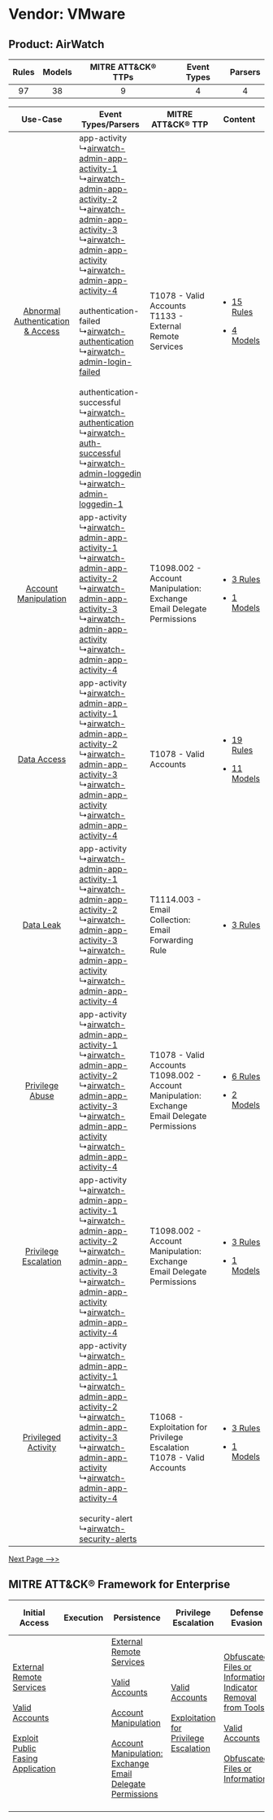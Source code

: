 Vendor: VMware
==============
Product: AirWatch
-----------------
| Rules | Models | MITRE ATT&CK® TTPs | Event Types | Parsers |
|:-----:|:------:|:------------------:|:-----------:|:-------:|
|  97   |   38   |         9          |      4      |    4    |

|    Use-Case    | Event Types/Parsers    | MITRE ATT&CK® TTP    | Content    |
|:----:| ---- | ---- | ---- |
| [Abnormal Authentication & Access](../../../UseCases/uc_abnormal_authentication_&_access.md) |  app-activity<br> ↳[airwatch-admin-app-activity-1](Ps/pC_airwatchadminappactivity1.md)<br> ↳[airwatch-admin-app-activity-2](Ps/pC_airwatchadminappactivity2.md)<br> ↳[airwatch-admin-app-activity-3](Ps/pC_airwatchadminappactivity3.md)<br> ↳[airwatch-admin-app-activity](Ps/pC_airwatchadminappactivity.md)<br> ↳[airwatch-admin-app-activity-4](Ps/pC_airwatchadminappactivity4.md)<br><br> authentication-failed<br> ↳[airwatch-authentication](Ps/pC_airwatchauthentication.md)<br> ↳[airwatch-admin-login-failed](Ps/pC_airwatchadminloginfailed.md)<br><br> authentication-successful<br> ↳[airwatch-authentication](Ps/pC_airwatchauthentication.md)<br> ↳[airwatch-auth-successful](Ps/pC_airwatchauthsuccessful.md)<br> ↳[airwatch-admin-loggedin](Ps/pC_airwatchadminloggedin.md)<br> ↳[airwatch-admin-loggedin-1](Ps/pC_airwatchadminloggedin1.md)<br> | T1078 - Valid Accounts<br>T1133 - External Remote Services<br>    | [<ul><li>15 Rules</li></ul><ul><li>4 Models</li></ul>](RM/r_m_vmware_airwatch_Abnormal_Authentication_&_Access.md) |
|    [Account Manipulation](../../../UseCases/uc_account_manipulation.md)    |  app-activity<br> ↳[airwatch-admin-app-activity-1](Ps/pC_airwatchadminappactivity1.md)<br> ↳[airwatch-admin-app-activity-2](Ps/pC_airwatchadminappactivity2.md)<br> ↳[airwatch-admin-app-activity-3](Ps/pC_airwatchadminappactivity3.md)<br> ↳[airwatch-admin-app-activity](Ps/pC_airwatchadminappactivity.md)<br> ↳[airwatch-admin-app-activity-4](Ps/pC_airwatchadminappactivity4.md)<br>    | T1098.002 - Account Manipulation: Exchange Email Delegate Permissions<br>    | [<ul><li>3 Rules</li></ul><ul><li>1 Models</li></ul>](RM/r_m_vmware_airwatch_Account_Manipulation.md)    |
|    [Data Access](../../../UseCases/uc_data_access.md)    |  app-activity<br> ↳[airwatch-admin-app-activity-1](Ps/pC_airwatchadminappactivity1.md)<br> ↳[airwatch-admin-app-activity-2](Ps/pC_airwatchadminappactivity2.md)<br> ↳[airwatch-admin-app-activity-3](Ps/pC_airwatchadminappactivity3.md)<br> ↳[airwatch-admin-app-activity](Ps/pC_airwatchadminappactivity.md)<br> ↳[airwatch-admin-app-activity-4](Ps/pC_airwatchadminappactivity4.md)<br>    | T1078 - Valid Accounts<br>    | [<ul><li>19 Rules</li></ul><ul><li>11 Models</li></ul>](RM/r_m_vmware_airwatch_Data_Access.md)    |
|    [Data Leak](../../../UseCases/uc_data_leak.md)    |  app-activity<br> ↳[airwatch-admin-app-activity-1](Ps/pC_airwatchadminappactivity1.md)<br> ↳[airwatch-admin-app-activity-2](Ps/pC_airwatchadminappactivity2.md)<br> ↳[airwatch-admin-app-activity-3](Ps/pC_airwatchadminappactivity3.md)<br> ↳[airwatch-admin-app-activity](Ps/pC_airwatchadminappactivity.md)<br> ↳[airwatch-admin-app-activity-4](Ps/pC_airwatchadminappactivity4.md)<br>    | T1114.003 - Email Collection: Email Forwarding Rule<br>    | [<ul><li>3 Rules</li></ul>](RM/r_m_vmware_airwatch_Data_Leak.md)    |
|    [Privilege Abuse](../../../UseCases/uc_privilege_abuse.md)    |  app-activity<br> ↳[airwatch-admin-app-activity-1](Ps/pC_airwatchadminappactivity1.md)<br> ↳[airwatch-admin-app-activity-2](Ps/pC_airwatchadminappactivity2.md)<br> ↳[airwatch-admin-app-activity-3](Ps/pC_airwatchadminappactivity3.md)<br> ↳[airwatch-admin-app-activity](Ps/pC_airwatchadminappactivity.md)<br> ↳[airwatch-admin-app-activity-4](Ps/pC_airwatchadminappactivity4.md)<br>    | T1078 - Valid Accounts<br>T1098.002 - Account Manipulation: Exchange Email Delegate Permissions<br> | [<ul><li>6 Rules</li></ul><ul><li>2 Models</li></ul>](RM/r_m_vmware_airwatch_Privilege_Abuse.md)    |
|    [Privilege Escalation](../../../UseCases/uc_privilege_escalation.md)    |  app-activity<br> ↳[airwatch-admin-app-activity-1](Ps/pC_airwatchadminappactivity1.md)<br> ↳[airwatch-admin-app-activity-2](Ps/pC_airwatchadminappactivity2.md)<br> ↳[airwatch-admin-app-activity-3](Ps/pC_airwatchadminappactivity3.md)<br> ↳[airwatch-admin-app-activity](Ps/pC_airwatchadminappactivity.md)<br> ↳[airwatch-admin-app-activity-4](Ps/pC_airwatchadminappactivity4.md)<br>    | T1098.002 - Account Manipulation: Exchange Email Delegate Permissions<br>    | [<ul><li>3 Rules</li></ul><ul><li>1 Models</li></ul>](RM/r_m_vmware_airwatch_Privilege_Escalation.md)    |
|    [Privileged Activity](../../../UseCases/uc_privileged_activity.md)    |  app-activity<br> ↳[airwatch-admin-app-activity-1](Ps/pC_airwatchadminappactivity1.md)<br> ↳[airwatch-admin-app-activity-2](Ps/pC_airwatchadminappactivity2.md)<br> ↳[airwatch-admin-app-activity-3](Ps/pC_airwatchadminappactivity3.md)<br> ↳[airwatch-admin-app-activity](Ps/pC_airwatchadminappactivity.md)<br> ↳[airwatch-admin-app-activity-4](Ps/pC_airwatchadminappactivity4.md)<br><br> security-alert<br> ↳[airwatch-security-alerts](Ps/pC_airwatchsecurityalerts.md)<br>    | T1068 - Exploitation for Privilege Escalation<br>T1078 - Valid Accounts<br>    | [<ul><li>3 Rules</li></ul><ul><li>1 Models</li></ul>](RM/r_m_vmware_airwatch_Privileged_Activity.md)    |
[Next Page -->>](2_ds_vmware_airwatch.md)

MITRE ATT&CK® Framework for Enterprise
--------------------------------------
| Initial Access                                                                                                                                                                                                                         | Execution | Persistence                                                                                                                                                                                                                                                                                                                                 | Privilege Escalation                                                                                                                                          | Defense Evasion                                                                                                                                                                                                                                                               | Credential Access | Discovery | Lateral Movement | Collection                                                                                                                                                            | Command and Control                                                                                                                       | Exfiltration | Impact |
| -------------------------------------------------------------------------------------------------------------------------------------------------------------------------------------------------------------------------------------- | --------- | ------------------------------------------------------------------------------------------------------------------------------------------------------------------------------------------------------------------------------------------------------------------------------------------------------------------------------------------- | ------------------------------------------------------------------------------------------------------------------------------------------------------------- | ----------------------------------------------------------------------------------------------------------------------------------------------------------------------------------------------------------------------------------------------------------------------------- | ----------------- | --------- | ---------------- | --------------------------------------------------------------------------------------------------------------------------------------------------------------------- | ----------------------------------------------------------------------------------------------------------------------------------------- | ------------ | ------ |
| [External Remote Services](https://attack.mitre.org/techniques/T1133)<br><br>[Valid Accounts](https://attack.mitre.org/techniques/T1078)<br><br>[Exploit Public Fasing Application](https://attack.mitre.org/techniques/T1190)<br><br> |           | [External Remote Services](https://attack.mitre.org/techniques/T1133)<br><br>[Valid Accounts](https://attack.mitre.org/techniques/T1078)<br><br>[Account Manipulation](https://attack.mitre.org/techniques/T1098)<br><br>[Account Manipulation: Exchange Email Delegate Permissions](https://attack.mitre.org/techniques/T1098/002)<br><br> | [Valid Accounts](https://attack.mitre.org/techniques/T1078)<br><br>[Exploitation for Privilege Escalation](https://attack.mitre.org/techniques/T1068)<br><br> | [Obfuscated Files or Information: Indicator Removal from Tools](https://attack.mitre.org/techniques/T1027/005)<br><br>[Valid Accounts](https://attack.mitre.org/techniques/T1078)<br><br>[Obfuscated Files or Information](https://attack.mitre.org/techniques/T1027)<br><br> |                   |           |                  | [Email Collection](https://attack.mitre.org/techniques/T1114)<br><br>[Email Collection: Email Forwarding Rule](https://attack.mitre.org/techniques/T1114/003)<br><br> | [Proxy: Multi-hop Proxy](https://attack.mitre.org/techniques/T1090/003)<br><br>[Proxy](https://attack.mitre.org/techniques/T1090)<br><br> |              |        |